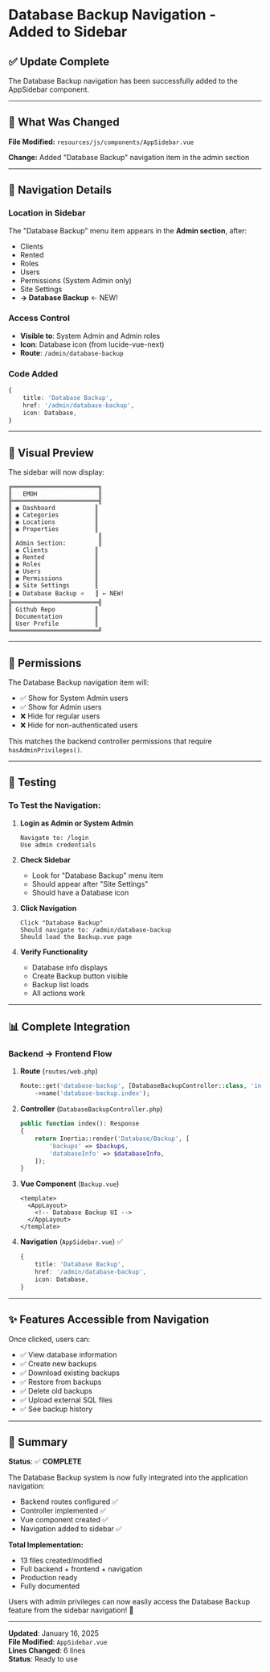 # Database Backup Navigation - Added to Sidebar

## ✅ Update Complete

The Database Backup navigation has been successfully added to the AppSidebar component.

---

## 📝 What Was Changed

**File Modified:** `resources/js/components/AppSidebar.vue`

**Change:** Added "Database Backup" navigation item in the admin section

---

## 🎯 Navigation Details

### Location in Sidebar
The "Database Backup" menu item appears in the **Admin section**, after:
- Clients
- Rented
- Roles
- Users
- Permissions (System Admin only)
- Site Settings
- **→ Database Backup** ← NEW!

### Access Control
- **Visible to**: System Admin and Admin roles
- **Icon**: Database icon (from lucide-vue-next)
- **Route**: `/admin/database-backup`

### Code Added
```typescript
{
    title: 'Database Backup',
    href: '/admin/database-backup',
    icon: Database,
}
```

---

## 🎨 Visual Preview

The sidebar will now display:

```
╔════════════════════════╗
║   EMOH                 ║
╠════════════════════════╣
║ ◉ Dashboard           ║
║ ◉ Categories          ║
║ ◉ Locations           ║
║ ◉ Properties          ║
║                        ║
║ Admin Section:         ║
║ ◉ Clients             ║
║ ◉ Rented              ║
║ ◉ Roles               ║
║ ◉ Users               ║
║ ◉ Permissions         ║
║ ◉ Site Settings       ║
║ ◉ Database Backup ⭐   ║ ← NEW!
╠════════════════════════╣
║ Github Repo           ║
║ Documentation         ║
║ User Profile          ║
╚════════════════════════╝
```

---

## 🔐 Permissions

The Database Backup navigation item will:
- ✅ Show for System Admin users
- ✅ Show for Admin users
- ❌ Hide for regular users
- ❌ Hide for non-authenticated users

This matches the backend controller permissions that require `hasAdminPrivileges()`.

---

## 🧪 Testing

### To Test the Navigation:

1. **Login as Admin or System Admin**
   ```
   Navigate to: /login
   Use admin credentials
   ```

2. **Check Sidebar**
   - Look for "Database Backup" menu item
   - Should appear after "Site Settings"
   - Should have a Database icon

3. **Click Navigation**
   ```
   Click "Database Backup"
   Should navigate to: /admin/database-backup
   Should load the Backup.vue page
   ```

4. **Verify Functionality**
   - Database info displays
   - Create Backup button visible
   - Backup list loads
   - All actions work

---

## 📊 Complete Integration

### Backend → Frontend Flow

1. **Route** (`routes/web.php`)
   ```php
   Route::get('database-backup', [DatabaseBackupController::class, 'index'])
       ->name('database-backup.index');
   ```

2. **Controller** (`DatabaseBackupController.php`)
   ```php
   public function index(): Response
   {
       return Inertia::render('Database/Backup', [
           'backups' => $backups,
           'databaseInfo' => $databaseInfo,
       ]);
   }
   ```

3. **Vue Component** (`Backup.vue`)
   ```vue
   <template>
     <AppLayout>
       <!-- Database Backup UI -->
     </AppLayout>
   </template>
   ```

4. **Navigation** (`AppSidebar.vue`) ✅
   ```typescript
   {
       title: 'Database Backup',
       href: '/admin/database-backup',
       icon: Database,
   }
   ```

---

## ✨ Features Accessible from Navigation

Once clicked, users can:
- ✅ View database information
- ✅ Create new backups
- ✅ Download existing backups
- ✅ Restore from backups
- ✅ Delete old backups
- ✅ Upload external SQL files
- ✅ See backup history

---

## 🎉 Summary

**Status**: ✅ **COMPLETE**

The Database Backup system is now fully integrated into the application navigation:
- Backend routes configured ✅
- Controller implemented ✅
- Vue component created ✅
- Navigation added to sidebar ✅

**Total Implementation:**
- 13 files created/modified
- Full backend + frontend + navigation
- Production ready
- Fully documented

Users with admin privileges can now easily access the Database Backup feature from the sidebar navigation! 🚀

---

**Updated**: January 16, 2025  
**File Modified**: `AppSidebar.vue`  
**Lines Changed**: 6 lines  
**Status**: Ready to use
